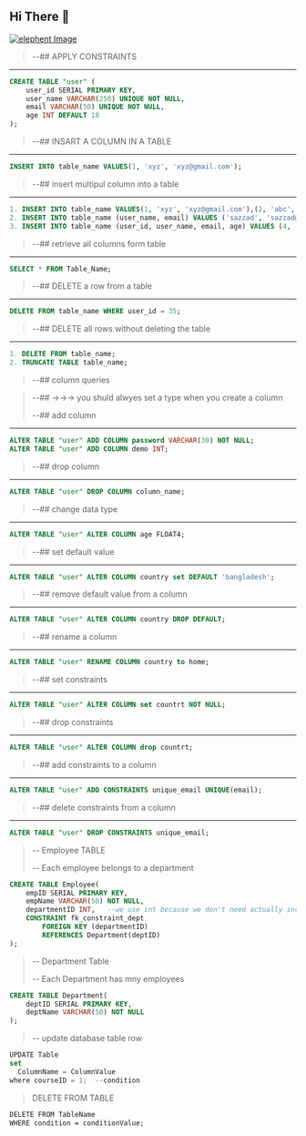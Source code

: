 ## Hi There  👋

[![elephent Image](https://img.freepik.com/free-photo/animal-elephant-mammal-nature-wild-patterns-decoration-multi-colored-generative-ai_188544-9609.jpg?w=1060&t=st=1691409223~exp=1691409823~hmac=7c57826acbd142532d709b9241ec48db0eb3aceb6cf0728bfe7bf3c48075d854)](https://img.freepik.com/free-photo/animal-elephant-mammal-nature-wild-patterns-decoration-multi-colored-generative-ai_188544-9609.jpg?w=1060&t=st=1691409223~exp=1691409823~hmac=7c57826acbd142532d709b9241ec48db0eb3aceb6cf0728bfe7bf3c48075d854)


> --## APPLY CONSTRAINTS

---
```sql
CREATE TABLE "user" (
    user_id SERIAL PRIMARY KEY,
    user_name VARCHAR(250) UNIQUE NOT NULL,
    email VARCHAR(50) UNIQUE NOT NULL,
    age INT DEFAULT 18
);
```

> --##  INSART A COLUMN IN A TABLE

---
```sql
INSERT INTO table_name VALUES(1, 'xyz', 'xyz@gmail.com');
```

> --## insert multipul column into a table

---
```sql
1. INSERT INTO table_name VALUES(1, 'xyz', 'xyz@gmail.com'),(2, 'abc', 'abc@gmail.com');
2. INSERT INTO table_name (user_name, email) VALUES ('sazzad', 'sazzad@gmail.com');
3. INSERT INTO table_name (user_id, user_name, email, age) VALUES (4, 'rakib', 'rakib@gmail.com', 40);
```

> --## retrieve all columns form table

---
```sql
SELECT * FROM Table_Name;
```

> --## DELETE a row from a table
 
 ---
 ```sql
DELETE FROM table_name WHERE user_id = 35;
```

> --## DELETE all rows without deleting the table

---
```sql
1. DELETE FROM table_name;
2. TRUNCATE TABLE table_name;
```

> --## column queries

> --## →→→ you shuld alwyes set a type when you create a column
> 
> --## add column

---
```sql
ALTER TABLE "user" ADD COLUMN password VARCHAR(30) NOT NULL;
ALTER TABLE "user" ADD COLUMN demo INT;
```

> --## drop column

---
```sql
ALTER TABLE "user" DROP COLUMN column_name;
```

> --## change data type

---
```sql
ALTER TABLE "user" ALTER COLUMN age FLOAT4;
```

> --## set default value

---
```sql
ALTER TABLE "user" ALTER COLUMN country set DEFAULT 'bangladesh';
```

> --## remove default value from a column

---
```sql
ALTER TABLE "user" ALTER COLUMN country DROP DEFAULT;
```

> --## rename a column

---
```sql
ALTER TABLE "user" RENAME COLUMN country to home;
```

> --## set constraints

---
```sql
ALTER TABLE "user" ALTER COLUMN set countrt NOT NULL;
```

> --## drop constraints

---
```sql
ALTER TABLE "user" ALTER COLUMN drop countrt;
```

> --## add constraints to a column

---
```sql
ALTER TABLE "user" ADD CONSTRAINTS unique_email UNIQUE(email);
```

> --## delete constraints from a column

---
```sql
ALTER TABLE "user" DROP CONSTRAINTS unique_email;
```

> -- Employee TABLE
> 
> -- Each employee belongs to a department

```sql
CREATE TABLE Employee(
    empID SERIAL PRIMARY KEY,
    empName VARCHAR(50) NOT NULL,
    departmentID INT,   --we use int because we don't need actually incremental id
    CONSTRAINT fk_constraint_dept
        FOREIGN KEY (departmentID)
        REFERENCES Department(deptID)
);
```

> -- Department Table
> 
> -- Each Department has mny employees

```sql
CREATE TABLE Department(
    deptID SERIAL PRIMARY KEY,
    deptName VARCHAR(50) NOT NULL
);
```

> -- update database table row
```js
UPDATE Table
set
  ColumnName = ColumnValue
where courseID = 1;  --condition
```
> DELETE FROM TABLE

```css
DELETE FROM TableName 
WHERE condition = conditionValue;
```
